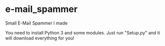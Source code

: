 # e-mail_spammer
Small E-Mail Spammer I made 

You need to install Python 3 and some modules.
Just run "Setup.py" and it will download everything for you!
